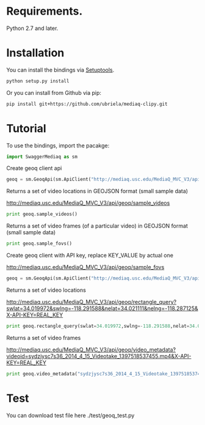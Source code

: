 # Requirements.
Python 2.7 and later.

# Installation
You can install the bindings via [Setuptools](http://pypi.python.org/pypi/setuptools).

```sh
python setup.py install
```
Or you can install from Github via pip:

```sh
pip install git+https://github.com/ubriela/mediaq-clipy.git
```

# Tutorial
To use the bindings, import the pacakge:

```python
import SwaggerMediaq as sm
```

Create geoq client api
```python
geoq = sm.GeoqApi(sm.ApiClient("http://mediaq.usc.edu/MediaQ_MVC_V3/api"))
```

Returns a set of video locations in GEOJSON format (small sample data)

http://mediaq.usc.edu/MediaQ_MVC_V3/api/geoq/sample_videos
```python
print geoq.sample_videos()
```
Returns a set of video frames (of a particular video) in GEOJSON format (small sample data)
```python
print geoq.sample_fovs()
```

Create geoq client with API key, replace KEY_VALUE by actual one

http://mediaq.usc.edu/MediaQ_MVC_V3/api/geoq/sample_fovs
```python
geoq = sm.GeoqApi(sm.ApiClient("http://mediaq.usc.edu/MediaQ_MVC_V3/api", "X-API-KEY", "KEY_VALUE"))
```

Returns a set of video locations

http://mediaq.usc.edu/MediaQ_MVC_V3/api/geoq/rectangle_query?swlat=34.019972&swlng=-118.291588&nelat=34.021111&nelng=-118.287125&X-API-KEY=REAL_KEY
```python
print geoq.rectangle_query(swlat=34.019972,swlng=-118.291588,nelat=34.021111,nelng=-118.287125)
```

Returns a set of video frames

http://mediaq.usc.edu/MediaQ_MVC_V3/api/geoq/video_metadata?videoid=sydzjysc7s36_2014_4_15_Videotake_1397518537455.mp4&X-API-KEY=REAL_KEY
```python
print geoq.video_metadata("sydzjysc7s36_2014_4_15_Videotake_1397518537455.mp4")
```

# Test
You can download test file here ./test/geoq_test.py
